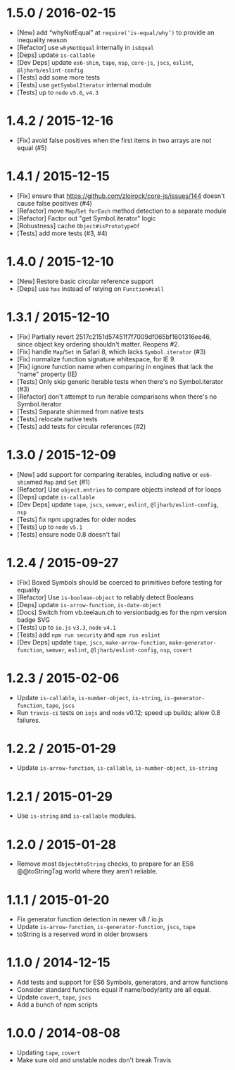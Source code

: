 1.5.0 / 2016-02-15
=================
  * [New] add “whyNotEqual” at `require(‘is-equal/why’)` to provide an inequality reason
  * [Refactor] use `whyNotEqual` internally in `isEqual`
  * [Deps] update `is-callable`
  * [Dev Deps] update `es6-shim`, `tape`, `nsp`, `core-js`, `jscs`, `eslint`, `@ljharb/eslint-config`
  * [Tests] add some more tests
  * [Tests] use `getSymbolIterator` internal module
  * [Tests] up to `node` `v5.6`, `v4.3`

1.4.2 / 2015-12-16
=================
  * [Fix] avoid false positives when the first items in two arrays are not equal (#5)

1.4.1 / 2015-12-15
=================
  * [Fix] ensure that https://github.com/zloirock/core-js/issues/144 doesn't cause false positives (#4)
  * [Refactor] move `Map`/`Set` `forEach` method detection to a separate module
  * [Refactor] Factor out "get Symbol.iterator" logic
  * [Robustness] cache `Object#isPrototypeOf`
  * [Tests] add more tests (#3, #4)

1.4.0 / 2015-12-10
=================
  * [New] Restore basic circular reference support
  * [Deps] use `has` instead of relying on `Function#call`

1.3.1 / 2015-12-10
=================
  * [Fix] Partially revert 2517c2151d57451f7f7009df065bf1601316ee46, since object key ordering shouldn't matter. Reopens #2.
  * [Fix] handle `Map`/`Set` in Safari 8, which lacks `Symbol.iterator` (#3)
  * [Fix] normalize function signature whitespace, for IE 9.
  * [Fix] ignore function name when comparing in engines that lack the "name" property (IE)
  * [Tests] Only skip generic iterable tests when there's no Symbol.iterator (#3)
  * [Refactor] don't attempt to run iterable comparisons when there's no Symbol.iterator
  * [Tests] Separate shimmed from native tests
  * [Tests] relocate native tests
  * [Tests] add tests for circular references (#2)

1.3.0 / 2015-12-09
=================
  * [New] add support for comparing iterables, including native or `es6-shim`med `Map` and `Set` (#1)
  * [Refactor] Use `object.entries` to compare objects instead of for loops
  * [Deps] update `is-callable`
  * [Dev Deps] update `tape`, `jscs`, `semver`, `eslint`, `@ljharb/eslint-config`, `nsp`
  * [Tests] fix npm upgrades for older nodes
  * [Tests] up to `node` `v5.1`
  * [Tests] ensure node 0.8 doesn't fail

1.2.4 / 2015-09-27
=================
  * [Fix] Boxed Symbols should be coerced to primitives before testing for equality
  * [Refactor] Use `is-boolean-object` to reliably detect Booleans
  * [Deps] update `is-arrow-function`, `is-date-object`
  * [Docs] Switch from vb.teelaun.ch to versionbadg.es for the npm version badge SVG
  * [Tests] up to `io.js` `v3.3`, `node` `v4.1`
  * [Tests] add `npm run security` and `npm run eslint`
  * [Dev Deps] update `tape`, `jscs`, `make-arrow-function`, `make-generator-function`, `semver`, `eslint`, `@ljharb/eslint-config`, `nsp`, `covert`

1.2.3 / 2015-02-06
=================
  * Update `is-callable`, `is-number-object`, `is-string`, `is-generator-function`, `tape`, `jscs`
  * Run `travis-ci` tests on `iojs` and `node` v0.12; speed up builds; allow 0.8 failures.

1.2.2 / 2015-01-29
=================
  * Update `is-arrow-function`, `is-callable`, `is-number-object`, `is-string`

1.2.1 / 2015-01-29
=================
  * Use `is-string` and `is-callable` modules.

1.2.0 / 2015-01-28
=================
  * Remove most `Object#toString` checks, to prepare for an ES6 @@toStringTag world where they aren’t reliable.

1.1.1 / 2015-01-20
=================
  * Fix generator function detection in newer v8 / io.js
  * Update `is-arrow-function`, `is-generator-function`, `jscs`, `tape`
  * toString is a reserved word in older browsers

1.1.0 / 2014-12-15
=================
  * Add tests and support for ES6 Symbols, generators, and arrow functions
  * Consider standard functions equal if name/body/arity are all equal.
  * Update `covert`, `tape`, `jscs`
  * Add a bunch of npm scripts

1.0.0 / 2014-08-08
==================
  * Updating `tape`, `covert`
  * Make sure old and unstable nodes don't break Travis
